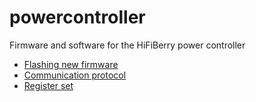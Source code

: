 # powercontroller
Firmware and software for the HiFiBerry power controller

*  [Flashing new firmware](flashing.md)
*  [Communication protocol](communication.md)
*  [Register set](powercontrol/registers.h)
